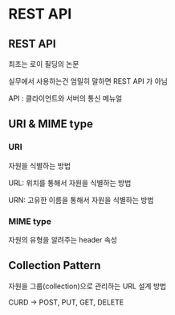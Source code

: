 # REST API

## REST API

최초는 로이 필딩의 논문

실무에서 사용하는건 엄밀히 말하면 REST API 가 아님

API : 클라이언트와 서버의 통신 메뉴얼

## URI & MIME type

### URI

자원을 식별하는 방법

URL: 위치를 통해서 자원을 식별하는 방법

URN: 고유한 이름을 통해서 자원을 식별하는 방법

### MIME type

자원의 유형을 알려주는 header 속성

## Collection Pattern

자원을 그룹(collection)으로 관리하는 URL 설계 방법

CURD -> POST, PUT, GET, DELETE
